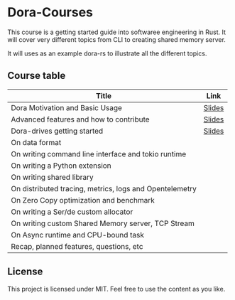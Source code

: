 # Dora-Courses

This course is a getting started guide into softwaree engineering in Rust. It will cover very different topics from CLI to creating shared memory server.

It will uses as an example dora-rs to illustrate all the different topics.

## Course table

| Title                                                   | Link                                         |
| ------------------------------------------------------- | -------------------------------------------- |
| Dora Motivation and Basic Usage                         | [Slides](dora_motivation/presentation.pdf)   |
| Advanced features and how to contribute                 | [Slides](advanced_features/presentation.pdf) |
| Dora-drives getting started                             | [Slides](dora_drives/presentation.pdf)       |
| On data format                                          |
| On writing command line interface and tokio runtime     |
| On writing a Python extension                           |
| On writing shared library                               |
| On distributed tracing, metrics, logs and Opentelemetry |
| On Zero Copy optimization and benchmark                 |                                              |
| On writing a Ser/de custom allocator                    |
| On writing custom Shared Memory server, TCP Stream      |
| On Async runtime and CPU-bound task                     |
| Recap, planned features, questions, etc                 |

## License

This project is licensed under MIT. Feel free to use the content as you like.
